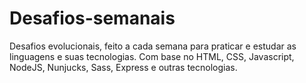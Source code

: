 # Desafios-semanais
Desafios evolucionais, feito a cada semana para praticar e estudar as linguagens e suas tecnologias. Com base no HTML, CSS, Javascript, NodeJS, Nunjucks, Sass, Express e outras tecnologias.
